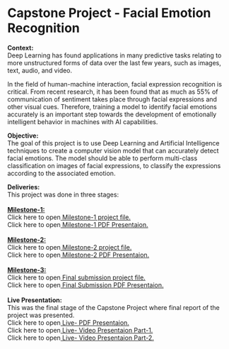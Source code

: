# Capstone Project - Facial Emotion Recognition
<b>Context:</b><br>
Deep Learning has found applications in many predictive tasks relating to more unstructured forms of data over the last few years, such as images, text, audio, and video. 

In the field of human-machine interaction, facial expression recognition is critical. From recent research, it has been found that as much as 55% of communication of sentiment takes place through facial expressions and other visual cues. Therefore, training a model to identify facial emotions accurately is an important step towards the development of emotionally intelligent behavior in machines with AI capabilities. 

<b>Objective:</b><br>
The goal of this project is to use Deep Learning and Artificial Intelligence techniques to create a computer vision model that can accurately detect facial emotions. The model should be able to perform multi-class classification on images of facial expressions, to classify the expressions according to the associated emotion.

<b>Deliveries:</b><br>
This project was done in three stages:<br><br>
<b><u>Milestone-1:</u></b><br>
Click here to open<a href="https://htmlpreview.github.io/?https://github.com/anju-pandey/Applied_Data_Science_Program_By_MIT/Facial_Expression_Recognition_Model/AnjuPandey_Facial_Emotion_Detection_Milestone%2B1.html
"> Milestone-1 project file.</a>
<br>
Click here to open<a href="https://github.com/anju-pandey/Applied_Data_Science_Program_By_MIT/Facial_Expression_Recognition_Model/AnjuPandey_Facial_Emotion_Recognition_Presentation.pdf"> Milestone-1 PDF Presentaion.</a><br><br>
<b><u>Milestone-2:</u></b><br>
Click here to open<a href="https://htmlpreview.github.io/?https://github.com/anju-pandey/Applied_Data_Science_Program_By_MIT/Facial_Expression_Recognition_Model/AnjuPandey_Facial_Emotion_Detection_Milestone%2B2.html
"> Milestone-2 project file.</a>
<br>
Click here to open<a href="https://github.com/anju-pandey/Applied_Data_Science_Program_By_MIT/Facial_Expression_Recognition_Model/AnjuPandey_TransferLearning.pdf"> Milestone-2 PDF Presentaion.</a>
<br><br><b><u>Milestone-3:</u></b><br>
Click here to open<a href="https://htmlpreview.github.io/?https://github.com/anju-pandey/Applied_Data_Science_Program_By_MIT/Facial_Expression_Recognition_Model/AnjuPandey_FinalReport.html"> Final submission project file.</a>
<br>
Click here to open<a href="https://github.com/anju-pandey/Applied_Data_Science_Program_By_MIT/Facial_Expression_Recognition_Model/AnjuPandey_FacialExpressionRecognistion_Report.pdf"> Final Submission PDF Presentaion.</a>
<br><br>
<b>Live Presentation:</b><br>
This was the final stage of the Capstone Project where final report of the project was presented. 
<br>
Click here to open<a href="https://github.com/anju-pandey/Applied_Data_Science_Program_By_MIT/Facial_Expression_Recognition_Model/AnjuPandey_FacialExpressionRecognistion_Live.pdf"> Live- PDF Presentaion.</a>
<br>
Click here to open<a href="https://github.com/anju-pandey/Applied_Data_Science_Program_By_MIT/blob/main/Facial_Expression_Recognition_Model/MIT_Live_Presentation_Part_1.mp4"> Live- Video Presentaion Part-1.</a>
<br>
Click here to open<a href="https://github.com/anju-pandey/Applied_Data_Science_Program_By_MIT/blob/main/Facial_Expression_Recognition_Model/MIT_Live_Presentation_Part_2.mp4"> Live- Video Presentaion Part-2.</a>

